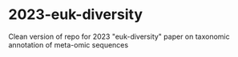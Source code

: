 # 2023-euk-diversity
Clean version of repo for 2023 "euk-diversity" paper on taxonomic annotation of meta-omic sequences
